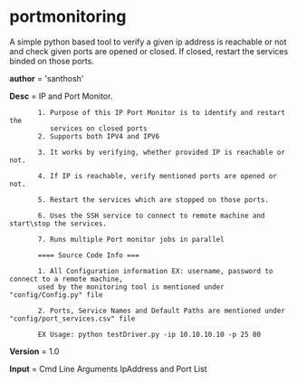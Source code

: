 # portmonitoring
A simple python based tool to verify a given ip address is reachable or not and check given ports are opened or closed. 
If closed, restart the services binded on those ports.

__author__ = 'santhosh'

__Desc__ = IP and Port Monitor.

           1. Purpose of this IP Port Monitor is to identify and restart the 
              services on closed ports
           2. Supports both IPV4 and IPV6

           3. It works by verifying, whether provided IP is reachable or not.

           4. If IP is reachable, verify mentioned ports are opened or not.

           5. Restart the services which are stopped on those ports.

           6. Uses the SSH service to connect to remote machine and start\stop the services.

           7. Runs multiple Port monitor jobs in parallel
           
           ==== Source Code Info ===

           1. All Configuration information EX: username, password to connect to a remote machine,
           used by the monitoring tool is mentioned under "config/Config.py" file

           2. Ports, Service Names and Default Paths are mentioned under "config/port_services.csv" file

           EX Usage: python testDriver.py -ip 10.10.10.10 -p 25 80
__Version__ = 1.0

__Input__ =  Cmd Line Arguments IpAddress and Port List

